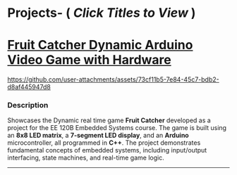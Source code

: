 # Projects- ( _Click Titles to View_ ) <br/>

# [Fruit Catcher Dynamic Arduino Video Game with Hardware](https://github.com/angelcollicazares/Fruit-Catcher-Dynamic-Arcade-Game)

https://github.com/user-attachments/assets/73cf11b5-7e84-45c7-bdb2-d8af445947d8

### Description  
Showcases the Dynamic real time game  **Fruit Catcher** developed as a project for the EE 120B Embedded Systems course. The game is built using an **8x8 LED matrix**, a **7-segment LED display**, and an **Arduino** microcontroller, all programmed in **C++**. The project demonstrates fundamental concepts of embedded systems, including input/output interfacing, state machines, and real-time game logic.

---

